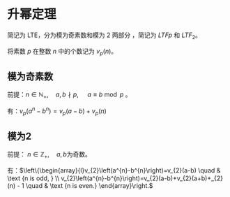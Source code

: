 # 升幂定理

简记为 LTE，分为模为奇素数和模为 $2$ 两部分 ，简记为 $LTFp$ 和 $LTF_2$。

将素数 $p$ 在整数 $n$ 中的个数记为 $v_p(n)$。

## 模为奇素数

前提：$n \in \mathbb{N}_{+},\quad a, b \nmid p,\quad\ a \equiv b\bmod p$ 。

有：$v_{p}\left(a^{n}-b^{n}\right)=v_{p}(a-b)+v_{p}(n)$

## 模为2

前提： $n\in\mathbb{Z_+}, \quad a, b$​ 为奇数。

有：$\left\{\begin{array}{l}v_{2}\left(a^{n}-b^{n}\right)=v_{2}(a-b) \quad & \text {n is odd, } \\ v_{2}\left(a^{n}-b^{n}\right)=v_{2}(a-b)+v_{2}(a+b)+_{2}(n) - 1 \quad & \text {n is even.} \end{array}\right.$

